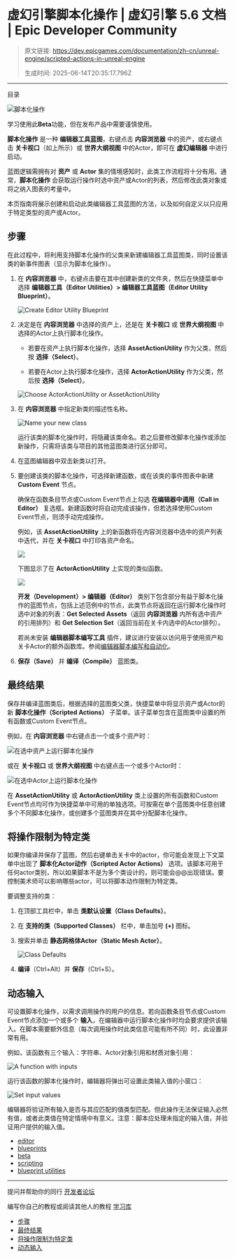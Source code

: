# 虚幻引擎脚本化操作 | 虚幻引擎 5.6 文档 | Epic Developer Community

> 原文链接: https://dev.epicgames.com/documentation/zh-cn/unreal-engine/scripted-actions-in-unreal-engine
> 
> 生成时间: 2025-06-14T20:35:17.796Z

---

目录

![脚本化操作](https://dev.epicgames.com/community/api/documentation/image/736a03bc-a9f6-4ed4-950d-23e83e9eccaa?resizing_type=fill&width=1920&height=335)

学习使用此**Beta**功能，但在发布产品中需要谨慎使用。

**脚本化操作** 是一种 **编辑器工具蓝图**，右键点击 **内容浏览器** 中的资产，或右键点击 **关卡视口**（如上所示）或 **世界大纲视图** 中的Actor，即可在 **虚幻编辑器** 中进行启动。

蓝图逻辑需拥有对 **资产** 或 **Actor** 集的情境感知时，此类工作流程将十分有用。通常，**脚本化操作** 会获取运行操作时选中资产或Actor的列表，然后修改此类对象或将之纳入图表的考量中。

本页指南将展示创建和启动此类编辑器工具蓝图的方法，以及如何自定义以只应用于特定类型的资产或Actor。

## 步骤

在此过程中，将利用支持脚本化操作的父类来新建编辑器工具蓝图类，同时设置该类的新事件图表（显示为脚本化操作）。

1.  在 **内容浏览器** 中，右键点击要在其中创建新类的文件夹，然后在快捷菜单中选择 **编辑器工具（Editor Utilities）> 编辑器工具蓝图（Editor Utility Blueprint）**。
    
    ![Create Editor Utility Blueprint](https://d1iv7db44yhgxn.cloudfront.net/documentation/images/5df8b3e1-6000-4ffb-ac28-83ae7a994c47/01_createeubp.png "Create Editor Utility Blueprint")
2.  决定是在 **内容浏览器** 中选择的资产上，还是在 **关卡视口** 或 **世界大纲视图** 中选择的Actor上执行脚本化操作。
    
    -   若要在资产上执行脚本化操作，选择 **AssetActionUtility** 作为父类，然后按 **选择（Select）**。
        
    -   若要在Actor上执行脚本化操作，选择 **ActorActionUtility** 作为父类，然后按 **选择（Select）**。
        
    
    ![Choose ActorActionUtility or AssetActionUtility](https://d1iv7db44yhgxn.cloudfront.net/documentation/images/5a36efa4-ee4c-42b4-9d49-fb3caf9ce5ae/02_chooseparentclasseubp.png "Choose ActorActionUtility or AssetActionUtility")
3.  在 **内容浏览器** 中指定新类的描述性名称。
    
    ![Name your new class](https://d1iv7db44yhgxn.cloudfront.net/documentation/images/760bd06f-8d35-4791-8707-1c4cc434976c/03_renameeubp.png "Name your new class")
    
    运行该类的脚本化操作时，将隐藏该类命名。若之后要修改脚本化操作或添加新操作，只需将该类与项目的其他蓝图类进行区分即可。
    
4.  在蓝图编辑器中双击新类以打开。
    
5.  要创建该类的脚本化操作，可选择新建函数，或在该类的事件图表中新建 **Custom Event** 节点。
    
    确保在函数条目节点或Custom Event节点上勾选 **在编辑器中调用（Call in Editor）** 复选框。新建函数时将自动完成该操作，但若选择使用Custom Event节点，则须手动完成操作。
    
    例如，该 **AssetActionUtility** 上的新函数将在内容浏览器中选中的资产列表中迭代，并在 **关卡视口** 中打印各资产命名。
    
    [![](https://d1iv7db44yhgxn.cloudfront.net/documentation/images/ae078e34-4365-4186-bb1f-8b4bd132d880/04_assetactionscript.png)](https://d1iv7db44yhgxn.cloudfront.net/documentation/images/ae078e34-4365-4186-bb1f-8b4bd132d880/04_assetactionscript.png)
    
    下图显示了在 **ActorActionUtility** 上实现的类似函数。
    
    [![](https://d1iv7db44yhgxn.cloudfront.net/documentation/images/4b0c5307-2c0f-4a27-b07a-be4378ad4943/05_actoractionscript.png)](https://d1iv7db44yhgxn.cloudfront.net/documentation/images/4b0c5307-2c0f-4a27-b07a-be4378ad4943/05_actoractionscript.png)
    
    **开发（Development）> 编辑器（Editor）** 类别下包含部分有益于脚本化操作的蓝图节点，包括上述范例中的节点，此类节点将返回在运行脚本化操作时选中对象的列表：**Get Selected Assets**（返回 **内容浏览器** 内所有选中资产的引用排列）和 **Get Selection Set**（返回当前在关卡内选中的Actor排列）。
    
    若尚未安装 **编辑器脚本编写工具** 插件，建议进行安装以访问用于使用资产和关卡Actor的额外函数库。参阅[编辑器脚本编写和自动化](/documentation/zh-cn/unreal-engine/scripting-and-automating-the-unreal-editor)。
    
6.  **保存（Save）** 并 **编译（Compile）** 蓝图类。
    

## 最终结果

保存并编译蓝图类后，根据选择的蓝图类父类，快捷菜单中将显示资产或Actor的新 **脚本化操作（Scripted Actions）** 子菜单。该子菜单包含在蓝图类中设置的所有函数或Custom Event节点。

例如，在 **内容浏览器** 中右键点击一个或多个资产时：

![在选中资产上运行脚本化操作](https://d1iv7db44yhgxn.cloudfront.net/documentation/images/6c6f47c7-5dc4-4627-ab8c-abc18a8404c7/06_scriptedactionsrunassets.png "Run a Scripted Action on selected Assets")

或在 **关卡视口** 或 **世界大纲视图** 中右键点击一个或多个Actor时：

![在选中Actor上运行脚本化操作](https://d1iv7db44yhgxn.cloudfront.net/documentation/images/a7bf585d-3f7a-438c-a15e-7158a788bd04/07_scriptedactionsrunactors.png "Run a Scripted Action on selected Actors")

在 **AssetActionUtility** 或 **ActorActionUtility** 类上设置的所有函数和Custom Event节点均可作为快捷菜单中可用的单独选项。可按需在单个蓝图类中任意创建多个不同脚本化操作，或创建多个蓝图类并在其中分配脚本化操作。

## 将操作限制为特定类

如果你编译并保存了蓝图，然后右键单击关卡中的actor，你可能会发现上下文菜单中出现了 **脚本化Actor动作（Scripted Actor Actions）** 选项。该脚本可用于任何actor类别，所以如果脚本不是为多个类设计的，则可能会@@出现错误。要控制美术师可以影响哪些actor，可以将脚本动作限制为特定类。

要调整支持的类：

1.  在顶部工具栏中，单击 **类默认设置（Class Defaults）**。
2.  在 **支持的类（Supported Classes）** 栏中，单击加号 **(+)** 图标。
3.  搜索并单击 **静态网格体Actor（Static Mesh Actor）**。
    
    ![Class Defaults](https://d1iv7db44yhgxn.cloudfront.net/documentation/images/c5300b5c-fa64-459d-9d88-67e10fa22829/class-defaults.png)
4.  **编译**（Ctrl+Alt）并 **保存**（Ctrl+S）。

## 动态输入

可设置脚本化操作，以需求调用操作的用户的信息。若向函数条目节点或Custom Event节点添加一个或多个 **输入**，在编辑器中运行脚本化操作时均会要求提供该输入。在脚本需要额外信息（每次调用操作时此类信息可能有所不同）时，此设置非常有用。

例如，该函数有三个输入：字符串、Actor对象引用和材质对象引用：

![A function with inputs](https://d1iv7db44yhgxn.cloudfront.net/documentation/images/49658098-45eb-4876-83b4-5a60e809d06c/12_funcwithinputnode.png "A function with inputs")

运行该函数的脚本化操作时，编辑器将弹出可设置此类输入值的小窗口：

![Set input values](https://d1iv7db44yhgxn.cloudfront.net/documentation/images/92091f19-128b-46ec-af73-111091978e16/13_setinputvsluewindow.png "Set input values")

编辑器将验证所有输入是否与其应匹配的值类型匹配。但此操作无法保证输入必然有值，或者此类值在特定情境中有意义。注意：脚本应处理未指定的输入值，并验证用户提供的输入值。

-   [editor](https://dev.epicgames.com/community/search?query=editor)
-   [blueprints](https://dev.epicgames.com/community/search?query=blueprints)
-   [beta](https://dev.epicgames.com/community/search?query=beta)
-   [scripting](https://dev.epicgames.com/community/search?query=scripting)
-   [blueprint utilities](https://dev.epicgames.com/community/search?query=blueprint%20utilities)

* * *

提问并帮助你的同行 [开发者论坛](https://forums.unrealengine.com/categories?tag=unreal-engine)

编写你自己的教程或阅读其他人的教程 [学习库](https://dev.epicgames.com/community/unreal-engine/learning)

-   [步骤](/documentation/zh-cn/unreal-engine/scripted-actions-in-unreal-engine#%E6%AD%A5%E9%AA%A4)
-   [最终结果](/documentation/zh-cn/unreal-engine/scripted-actions-in-unreal-engine#%E6%9C%80%E7%BB%88%E7%BB%93%E6%9E%9C)
-   [将操作限制为特定类](/documentation/zh-cn/unreal-engine/scripted-actions-in-unreal-engine#%E5%B0%86%E6%93%8D%E4%BD%9C%E9%99%90%E5%88%B6%E4%B8%BA%E7%89%B9%E5%AE%9A%E7%B1%BB)
-   [动态输入](/documentation/zh-cn/unreal-engine/scripted-actions-in-unreal-engine#%E5%8A%A8%E6%80%81%E8%BE%93%E5%85%A5)